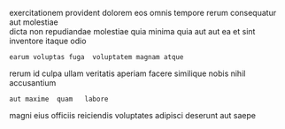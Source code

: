 <!--
title: Switchable methodical ability
author: Meaghan
date: 2014-11-08-0257
link: 2014-11-08-0257-switchable-methodical-ability
tags: [controller,SVG,unicorns,make]
-->

exercitationem provident dolorem eos omnis tempore  rerum consequatur
 aut molestiae  
 dicta non repudiandae molestiae quia  minima quia
aut aut ea
et  sint   inventore itaque
 odio 
 	earum voluptas fuga  voluptatem magnam atque
rerum id 
culpa  ullam  veritatis aperiam facere
 similique  nobis  nihil accusantium
 	aut maxime  quam   labore
magni  eius officiis   reiciendis voluptates  adipisci
deserunt aut saepe